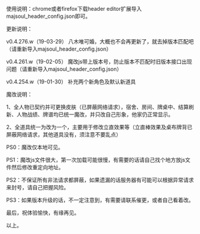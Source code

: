 使用说明：chrome或者firefox下载header editor扩展导入majsoul_header_config.json即可。

更新说明：

v0.4.276.w（19-03-29）      八木唯可婚，大概也不会再更新了，就去掉版本匹配吧（请重新导入majsoul_header_config.json）

v0.4.261.w（19-02-05）      魔改js带上版本号，防止版本不匹配时旧版本接口出现问题（请重新导入majsoul_header_config.json）

v0.4.254.w（19-01-30）      补充两个新角色及默认新道具

魔改说明：

1、全人物已契约并可更换皮肤（已屏蔽网络请求），宿舍、房间、牌桌中、结算刷新、人物战绩、牌谱均已统一魔改，并只改自己形象，他家仍正常显示。

2、全道具统一为改为一个，主要用于修改立直效果等（立直棒效果及桌布牌背已屏蔽网络请求，其他道具没有，须注意不要乱点）

PS0：魔改仅本地可见。

PS1：魔改js文件很大，第一次加载可能很慢，有需要的话请自己找个地方放js文件然后修改重定向地址。

PS2：不保证所有非法请求都屏蔽，如果遗漏的话服务器有可能可以根据异常请求来封号，请自己把握风险。

PS3：如果版本升级的话，不一定注意到，有需要请联系催更，或者自己看着改。

最后，祝体验愉快，有缘再见。

以上。

